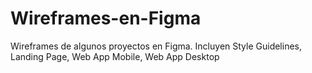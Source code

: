 # Wireframes-en-Figma
Wireframes de algunos proyectos en Figma. Incluyen Style Guidelines, Landing Page, Web App Mobile, Web App Desktop
